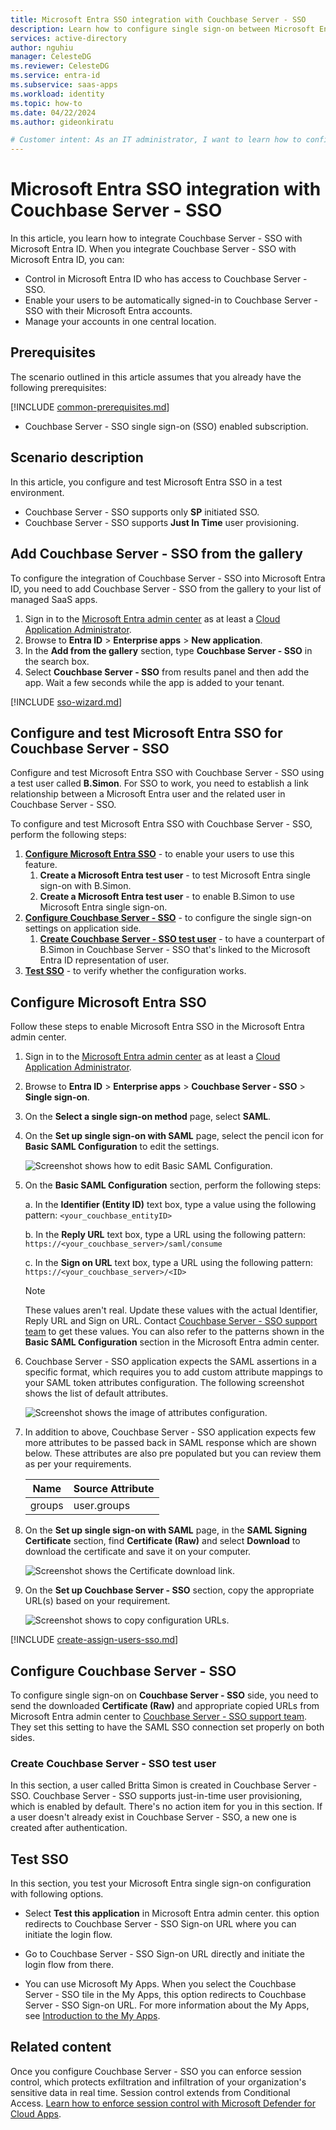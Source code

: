 ```yaml
---
title: Microsoft Entra SSO integration with Couchbase Server - SSO
description: Learn how to configure single sign-on between Microsoft Entra ID and Couchbase Server - SSO.
services: active-directory
author: nguhiu
manager: CelesteDG
ms.reviewer: CelesteDG
ms.service: entra-id
ms.subservice: saas-apps
ms.workload: identity
ms.topic: how-to
ms.date: 04/22/2024
ms.author: gideonkiratu

# Customer intent: As an IT administrator, I want to learn how to configure single sign-on between Microsoft Entra ID and Directory Services so that I can control who has access to Directory Services, enable automatic sign-in with Microsoft Entra accounts, and manage my accounts in one central location.
---
```


# Microsoft Entra SSO integration with Couchbase Server - SSO

In this article,  you learn how to integrate Couchbase Server - SSO with Microsoft Entra ID. When you integrate Couchbase Server - SSO with Microsoft Entra ID, you can:

* Control in Microsoft Entra ID who has access to Couchbase Server - SSO.
* Enable your users to be automatically signed-in to Couchbase Server - SSO with their Microsoft Entra accounts.
* Manage your accounts in one central location.

## Prerequisites

The scenario outlined in this article assumes that you already have the following prerequisites:

[!INCLUDE [common-prerequisites.md](~/identity/saas-apps/includes/common-prerequisites.md)]
* Couchbase Server - SSO single sign-on (SSO) enabled subscription.

## Scenario description

In this article,  you configure and test Microsoft Entra SSO in a test environment.

* Couchbase Server - SSO supports only **SP** initiated SSO.
* Couchbase Server - SSO supports **Just In Time** user provisioning.

## Add Couchbase Server - SSO from the gallery

To configure the integration of Couchbase Server - SSO into Microsoft Entra ID, you need to add Couchbase Server - SSO from the gallery to your list of managed SaaS apps.

1. Sign in to the [Microsoft Entra admin center](https://entra.microsoft.com) as at least a [Cloud Application Administrator](~/identity/role-based-access-control/permissions-reference.md#cloud-application-administrator).
1. Browse to **Entra ID** > **Enterprise apps** > **New application**.
1. In the **Add from the gallery** section, type **Couchbase Server - SSO** in the search box.
1. Select **Couchbase Server - SSO** from results panel and then add the app. Wait a few seconds while the app is added to your tenant.

[!INCLUDE [sso-wizard.md](~/identity/saas-apps/includes/sso-wizard.md)]

## Configure and test Microsoft Entra SSO for Couchbase Server - SSO

Configure and test Microsoft Entra SSO with Couchbase Server - SSO using a test user called **B.Simon**. For SSO to work, you need to establish a link relationship between a Microsoft Entra user and the related user in Couchbase Server - SSO.

To configure and test Microsoft Entra SSO with Couchbase Server - SSO, perform the following steps:

1. **[Configure Microsoft Entra SSO](#configure-microsoft-entra-sso)** - to enable your users to use this feature.
    1. **Create a Microsoft Entra test user** - to test Microsoft Entra single sign-on with B.Simon.
    1. **Create a Microsoft Entra test user** - to enable B.Simon to use Microsoft Entra single sign-on.
1. **[Configure Couchbase Server - SSO](#configure-couchbase-server---sso)** - to configure the single sign-on settings on application side.
    1. **[Create Couchbase Server - SSO test user](#create-couchbase-server---sso-test-user)** - to have a counterpart of B.Simon in Couchbase Server - SSO that's linked to the Microsoft Entra ID representation of user.
1. **[Test SSO](#test-sso)** - to verify whether the configuration works.

## Configure Microsoft Entra SSO

Follow these steps to enable Microsoft Entra SSO in the Microsoft Entra admin center.

1. Sign in to the [Microsoft Entra admin center](https://entra.microsoft.com) as at least a [Cloud Application Administrator](~/identity/role-based-access-control/permissions-reference.md#cloud-application-administrator).
1. Browse to **Entra ID** > **Enterprise apps** > **Couchbase Server - SSO** > **Single sign-on**.
1. On the **Select a single sign-on method** page, select **SAML**.
1. On the **Set up single sign-on with SAML** page, select the pencil icon for **Basic SAML Configuration** to edit the settings.

   ![Screenshot shows how to edit Basic SAML Configuration.](common/edit-urls.png "Basic Configuration")

1. On the **Basic SAML Configuration** section, perform the following steps:

    a. In the **Identifier (Entity ID)** text box, type a value using the following pattern:
    `<your_couchbase_entityID>`

    b. In the **Reply URL** text box, type a URL using the following pattern:
    `https://<your_couchbase_server>/saml/consume`

    c. In the **Sign on URL** text box, type a URL using the following pattern:
    `https://<your_couchbase_server>/<ID>`

	> [!NOTE]
	> These values aren't real. Update these values with the actual Identifier, Reply URL and Sign on URL. Contact [Couchbase Server - SSO support team](mailto:support@couchbase.com) to get these values. You can also refer to the patterns shown in the **Basic SAML Configuration** section in the Microsoft Entra admin center.

1. Couchbase Server - SSO application expects the SAML assertions in a specific format, which requires you to add custom attribute mappings to your SAML token attributes configuration. The following screenshot shows the list of default attributes.

	![Screenshot shows the image of attributes configuration.](common/default-attributes.png "Image")

1. In addition to above, Couchbase Server - SSO application expects few more attributes to be passed back in SAML response which are shown below. These attributes are also pre populated but you can review them as per your requirements.
	
	| Name | Source Attribute|
	| ---- | --------- |
	| groups | user.groups |

1. On the **Set up single sign-on with SAML** page, in the **SAML Signing Certificate** section, find **Certificate (Raw)** and select **Download** to download the certificate and save it on your computer.

	![Screenshot shows the Certificate download link.](common/certificateraw.png "Certificate")

1. On the **Set up Couchbase Server - SSO** section, copy the appropriate URL(s) based on your requirement.

	![Screenshot shows to copy configuration URLs.](common/copy-configuration-urls.png "Metadata")

[!INCLUDE [create-assign-users-sso.md](~/identity/saas-apps/includes/create-assign-users-sso.md)]

## Configure Couchbase Server - SSO

To configure single sign-on on **Couchbase Server - SSO** side, you need to send the downloaded **Certificate (Raw)** and appropriate copied URLs from Microsoft Entra admin center to [Couchbase Server - SSO support team](mailto:support@couchbase.com). They set this setting to have the SAML SSO connection set properly on both sides.

### Create Couchbase Server - SSO test user

In this section, a user called Britta Simon is created in Couchbase Server - SSO. Couchbase Server - SSO supports just-in-time user provisioning, which is enabled by default. There's no action item for you in this section. If a user doesn't already exist in Couchbase Server - SSO, a new one is created after authentication.

## Test SSO 

In this section, you test your Microsoft Entra single sign-on configuration with following options.
 
* Select **Test this application** in Microsoft Entra admin center. this option redirects to Couchbase Server - SSO Sign-on URL where you can initiate the login flow.
 
* Go to Couchbase Server - SSO Sign-on URL directly and initiate the login flow from there.
 
* You can use Microsoft My Apps. When you select the Couchbase Server - SSO tile in the My Apps, this option redirects to Couchbase Server - SSO Sign-on URL. For more information about the My Apps, see [Introduction to the My Apps](https://support.microsoft.com/account-billing/sign-in-and-start-apps-from-the-my-apps-portal-2f3b1bae-0e5a-4a86-a33e-876fbd2a4510).

## Related content

Once you configure Couchbase Server - SSO you can enforce session control, which protects exfiltration and infiltration of your organization's sensitive data in real time. Session control extends from Conditional Access. [Learn how to enforce session control with Microsoft Defender for Cloud Apps](/cloud-app-security/proxy-deployment-any-app).